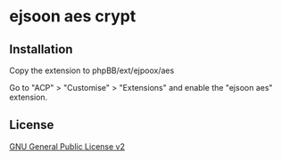 # ejsoon aes crypt

## Installation

Copy the extension to phpBB/ext/ejpoox/aes

Go to "ACP" > "Customise" > "Extensions" and enable the "ejsoon aes" extension.

## License

[GNU General Public License v2](license.txt)
